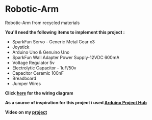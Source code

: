 # Robotic-Arm
Robotic-Arm from recycled materials

**You'll need the following items to implement this project :**
* SparkFun Servo - Generic Metal Gear x3
* Joystick
* Arduino Uno & Genuino Uno
* SparkFun Wall Adapter Power Supply-12VDC 600mA
* Voltage Regulator 5v
* Electrolytic Capacitor - 1uF/50v
* Capacitor Ceramic 100nF
* Breadboard
* Jumper Wires

**Click [here](https://imgur.com/RTZDB3x) for the wiring diagram** 

**As a source of inspiration for this project i used [Arduino Project Hub](https://create.arduino.cc/projecthub/circuito-io-team/robotic-arm-from-recycled-materials-7e318a?ref=platform&ref_id=424_popular_part_beginner_&offset=46)**

**Video on my [project](https://vimeo.com/320730550)**
